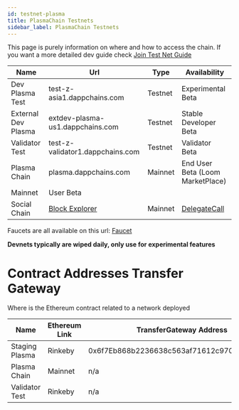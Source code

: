 ```yaml
---
id: testnet-plasma
title: PlasmaChain Testnets
sidebar_label: PlasmaChain Testnets
---
```


This page is purely information on where and how to access the chain.
If you want a more detailed dev guide check [Join Test Net Guide](join-testnet.html)

Name           | Url                              | Type      | Availability
-------------- | -------------------------------- | --------- |----------------
Dev Plasma Test| test-z-asia1.dappchains.com      | Testnet   | Experimental Beta
External Dev Plasma | extdev-plasma-us1.dappchains.com | Testnet   | Stable Developer Beta
Validator Test | test-z-validator1.dappchains.com | Testnet   | Validator Beta
Plasma Chain   | plasma.dappchains.com            | Mainnet   | End User Beta (Loom MarketPlace)
Mainnet   | User Beta
Social Chain   | [Block Explorer](https://blockchain.delegatecall.com) | Mainnet | [DelegateCall](https://delegatecall.com)

Faucets are all available on this url: [Faucet](http://faucet.dappchains.com)

**Devnets typically are wiped daily, only use for experimental features**

# Contract Addresses Transfer Gateway

Where is the Ethereum contract related to a network deployed

Name           | Ethereum Link | TransferGateway Address
-------------  | ------------- | ------------------------
Staging Plasma | Rinkeby       | 0x6f7Eb868b2236638c563af71612c9701AC30A388
Plasma Chain   | Mainnet       | n/a 
Validator Test | Rinkeby       | n/a

